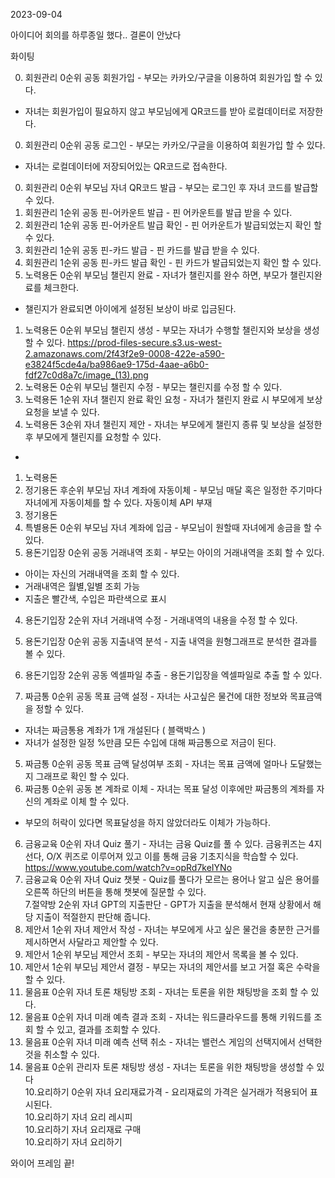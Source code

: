 2023-09-04

아이디어 회의를 하루종일 했다.. 결론이 안났다

화이팅

0. 회원관리	0순위	공동	회원가입	- 부모는 카카오/구글을 이용하여 회원가입 할 수 있다.  
- 자녀는 회원가입이 필요하지 않고 부모님에게 QR코드를 받아 로컬데이터로 저장한다.		
0. 회원관리	0순위	공동	로그인	- 부모는 카카오/구글을 이용하여 회원가입 할 수 있다.
- 자녀는 로컬데이터에 저장되어있는 QR코드로 접속한다.		
0. 회원관리	0순위	부모님	자녀 QR코드 발급	- 부모는 로그인 후 자녀 코드를 발급할 수 있다.		
0. 회원관리	1순위	공동	핀-어카운트 발급	- 핀 어카운트를 발급 받을 수 있다.		
0. 회원관리	1순위	공동	핀-어카운트 발급 확인	- 핀 어카운트가 발급되었는지 확인 할 수 있다.		
0. 회원관리	1순위	공동	핀-카드 발급	- 핀 카드를 발급 받을 수 있다.		
0. 회원관리	1순위	공동	핀-카드 발급 확인	- 핀 카드가 발급되었는지 확인 할 수 있다.		
1. 노력용돈	0순위	부모님	챌린지 완료	- 자녀가 챌린지를 완수 하면, 부모가 챌린지완료를 체크한다.
- 챌린지가 완료되면 아이에게 설정된 보상이 바로 입금된다.		
1. 노력용돈	0순위	부모님	챌린지 생성	- 부모는 자녀가 수행할 챌린지와 보상을 생성 할 수 있다.
	https://prod-files-secure.s3.us-west-2.amazonaws.com/2f43f2e9-0008-422e-a590-e3824f5cde4a/ba986ae9-175d-4aae-a6b0-fdf27c0d8a7c/image_(13).png	
1. 노력용돈	0순위	부모님	챌린지 수정	- 부모는 챌린지를 수정 할 수 있다.		
1. 노력용돈	1순위	자녀	챌린지 완료 확인 요청	- 자녀가 챌린지 완료 시 부모에게 보상요청을 보낼 수 있다. 		
1. 노력용돈	3순위	자녀	챌린지 제안	- 자녀는 부모에게 챌린지 종류 및 보상을 설정한 후 부모에게 챌린지를 요청할 수 있다.
- 		
1. 노력용돈						
2. 정기용돈	후순위	부모님	자녀 계좌에 자동이체	- 부모님 매달 혹은 일정한 주기마다 자녀에게 자동이체를 할 수 있다.		자동이체 API 부재
2. 정기용돈						
3. 특별용돈	0순위	부모님	자녀 계좌에 입금	- 부모님이 원할때 자녀에게 송금을 할 수 있다.		
4. 용돈기입장	0순위	공동	거래내역 조회	- 부모는 아이의 거래내역을 조회 할 수 있다.
- 아이는 자신의 거래내역을 조회 할 수 있다.
- 거래내역은 월별,일별 조회 가능
- 지출은 빨간색, 수입은 파란색으로 표시		
4. 용돈기입장	2순위	자녀	거래내역 수정	- 거래내역의 내용을 수정 할 수 있다.		
4. 용돈기입장	0순위	공동	지출내역 분석	- 지출 내역을 원형그래프로 분석한 결과를 볼 수 있다.
		
4. 용돈기입장	2순위	공동	엑셀파일 추출	- 용돈기입장을 엑셀파일로 추출 할 수 있다.		
5. 짜금통	0순위	공동	목표 금액 설정	- 자녀는 사고싶은 물건에 대한 정보와 목표금액을 정할 수 있다.
- 자녀는 짜금통용 계좌가 1개 개설된다 ( 블랙박스 )
- 자녀가 설정한 일정 %만큼 모든 수입에 대해 짜금통으로 저금이 된다.		
5. 짜금통	0순위	공동	목표 금액 달성여부 조회	- 자녀는 목표 금액에 얼마나 도달했는지 그래프로 확인 할 수 있다.		
5. 짜금통	0순위	공동	본 계좌로 이체	- 자녀는 목표 달성 이후에만 짜금통의 계좌를 자신의 계좌로 이체 할 수 있다.
- 부모의 허락이 있다면 목표달성을 하지 않았더라도 이체가 가능하다.		
6. 금융교육	0순위	자녀	Quiz 풀기	- 자녀는 금융 Quiz를 풀 수 있다. 금융퀴즈는 4지선다, O/X 퀴즈로 이루어져 있고 이를 통해 금융 기초지식을 학습할 수 있다.	https://www.youtube.com/watch?v=opRd7keIYNo	
6. 금융교육	0순위	자녀	Quiz 챗봇	- Quiz를 풀다가 모르는 용어나 알고 싶은 용어를 오른쪽 하단의 버튼을 통해 챗봇에 질문할 수 있다.		
7.절약방	2순위	자녀	 GPT의 지출판단	- GPT가 지출을 분석해서 현재 상황에서 해당 지출이 적절한지 판단해 줍니다.		
8. 제안서	1순위	자녀	제안서 작성	- 자녀는 부모에게 사고 싶은 물건을 충분한 근거를 제시하면서 사달라고 제안할 수 있다.		
8. 제안서	1순위	부모님	제안서 조회	- 부모는 자녀의 제안서 목록을 볼 수 있다.		
8. 제안서	1순위	부모님	제안서 결정	- 부모는 자녀의 제안서를 보고 거절 혹은 수락을 할 수 있다.		
9. 물음표	0순위	자녀	토론 채팅방 조회	- 자녀는 토론을 위한 채팅방을 조회 할 수 있다.		
9. 물음표	0순위	자녀	미래 예측 결과 조회	- 자녀는 워드클라우드를 통해 키워드를 조회 할 수 있고, 결과를 조회할 수 있다. 		
9. 물음표	0순위	자녀	미래 예측 선택 취소	- 자녀는 밸런스 게임의 선택지에서 선택한 것을 취소할 수 있다. 		
9. 물음표	0순위	관리자	토론 채팅방 생성 	- 자녀는 토론을 위한 채팅방을 생성할 수 있다		
10.요리하기	0순위	자녀	요리재료가격	- 요리재료의 가격은 실거래가 적용되어 표시된다.		
10.요리하기		자녀	요리 레시피			
10.요리하기		자녀	요리재료 구매			
10.요리하기		자녀	요리하기			

와이어 프레임 끝!
